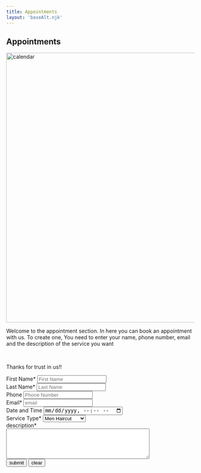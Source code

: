 ```yaml
---
title: Appointments
layout: 'baseAlt.njk'
---
```

<div class="apt">
            <div class="apt__title">
                <h2>Appointments</h2>
            </div>
            <div class="apt__sub">
                <div class="apt__sub__hero">
                    <div class="apt__sub__hero__img">
                        <img src="https://res.cloudinary.com/dvoigkose/image/upload/f_auto,q_auto,w_300/v1/Personal/b0bis5b8mxu3fffugjyx" srcset="https://res.cloudinary.com/dvoigkose/image/upload/f_auto,q_auto,w_300/v1/Personal/b0bis5b8mxu3fffugjyx 300w, https://res.cloudinary.com/dvoigkose/image/upload/f_auto,q_auto,w_600/v1/Personal/b0bis5b8mxu3fffugjyx 600w, https://res.cloudinary.com/dvoigkose/image/upload/f_auto,q_auto,w_1200/v1/Personal/b0bis5b8mxu3fffugjyx 1200w" alt="calendar" width="1280" height="720">
                    </div>
                    <div class="apt__sub__hero__txt">
                        <p>Welcome to the appointment section. In here you can book an appointment with us. To create one, You need to enter your name, phone number, email and the description of the service you want</p>
                        <br>
                        <p>Thanks for trust in us!!</p>
                    </div>
                </div>
                <div class="apt__sub__form">
                    <form name="Appointment" id="appointmentForm">
                        <div class="apt__sub__form__cnt">
                            <div class="apt__sub__form__cnt__input">
                                <label for="FirstName">First Name*</label>
                                <input type="text" name="FirstName" id="FirstName" placeholder="First Name" required="">
                            </div>
                            <div class="apt__sub__form__cnt__input">
                                <label for="LastName">Last Name*</label>
                                <input type="text" name="LastName" id="LastName" placeholder="Last Name" required="">
                            </div>
                            <div class="apt__sub__form__cnt__input">
                                <label for="Phone">Phone</label>
                                <input type="tel" name="Phone" id="Phone" placeholder="Phone Number" required="">
                            </div>
                            <div class="apt__sub__form__cnt__input">
                                <label for="email">Email*</label>
                                <input type="email" name="email" id="email" placeholder="email" required="">
                            </div>
                            <div class="apt__sub__form__cnt__input">
                                <label for="Time">Date and Time</label>
                                <input type="datetime-local" name="Date" id="Time" required="">
                            </div>
                            <div class="apt__sub__form__cnt__input">
                                <label for="serviceType">Service Type*</label>
                                <select name="serviceType" id="serviceType" size="1">
                                    <option value="menHaircut">Men Haircut</option>
                                    <option value="womenHaircut">Women Haircut</option>
                                    <option value="color">Color</option>
                                    <option value="Highlights">Highlights</option>
                                    <option value="hairBrushing">Hair Brushing</option>
                                    <option value="waxing">Waxing</option>
                                    <option value="manicure">Manicure</option>
                                    <option value="pedicure">Pedicure</option>
                                </select>
                            </div>
                            <div class="apt__sub__form__cnt__desc">
                                <label for="workDescription">description*</label><br>
                                <textarea name="details" id="workDescription" rows="5" cols="45" required=""></textarea>
                            </div>
                        </div>
                        <div class="apt__sub__form__btn">
                            <input id="submit" class="submit" type="submit" value="submit">
                            <input id="clear" class="clear" type="reset" value="clear">
                        </div>
                        <script>
                            document.getElementById('appointmentForm').addEventListener('submit', async (e) => {
                                e.preventDefault();
                                const data = {
                                    Fname: document.getElementById('FirstName').value,
                                    Lname: document.getElementById('LastName').value,
                                    phone: document.getElementById('Phone').value,
                                    email: document.getElementById('email').value,
                                    date: document.getElementById('Time').value,
                                    service: document.getElementById('serviceType').value,
                                    description: document.getElementById('workDescription').value
                                };
                                try {
                                    const response = await fetch('http://localhost:3000/Appts', {
                                        method: 'POST',
                                        headers: { 'Content-Type': 'application/json' },
                                        body: JSON.stringify(data)
                                    });
                                    const result = await response.json();
                                    if(result.success){
                                        alert("Appointment created successfully!");
                                        document.getElementById('appointmentForm').reset();
                                    } else {
                                        alert("Error saving appointment.");
                                    }
                                } catch(err){
                                    console.error(err);
                                    alert("Server error.");
                                }
                            });
                        </script>
                    </form>
                </div>
            </div>
        </div>